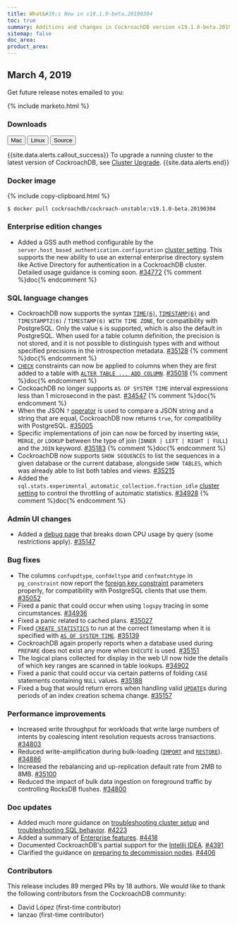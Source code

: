 ```yaml
---
title: What&#39;s New in v19.1.0-beta.20190304
toc: true
summary: Additions and changes in CockroachDB version v19.1.0-beta.20190304 since version v19.1.0-beta.20190225
sitemap: false
doc_area: 
product_area: 
---
```


## March 4, 2019

Get future release notes emailed to you:

{% include marketo.html %}

### Downloads

<div id="os-tabs" class="clearfix os-tabs_button-outline-primary">
    <a href="https://binaries.cockroachdb.com/cockroach-v19.1.0-beta.20190304.darwin-10.9-amd64.tgz"><button id="mac" data-eventcategory="mac-binary-release-notes">Mac</button></a>
    <a href="https://binaries.cockroachdb.com/cockroach-v19.1.0-beta.20190304.linux-amd64.tgz"><button id="linux" data-eventcategory="linux-binary-release-notes">Linux</button></a>
    <a href="https://binaries.cockroachdb.com/cockroach-v19.1.0-beta.20190304.src.tgz"><button id="source" data-eventcategory="source-release-notes">Source</button></a>
</div>

{{site.data.alerts.callout_success}}
To upgrade a running cluster to the latest version of CockroachDB, see [Cluster Upgrade](../v19.1/upgrade-cockroach-version.html).
{{site.data.alerts.end}}

### Docker image

{% include copy-clipboard.html %}
~~~shell
$ docker pull cockroachdb/cockroach-unstable:v19.1.0-beta.20190304
~~~

### Enterprise edition changes

- Added a GSS auth method configurable by the `server.host_based_authentication.configuration` [cluster setting](../v19.1/cluster-settings.html). This supports the new ability to use an external enterprise directory system like Active Directory for authentication in a CockroachDB cluster. Detailed usage guidance is coming soon. [#34772][#34772] {% comment %}doc{% endcomment %}

### SQL language changes

- CockroachDB now supports the syntax [`TIME(6)`](../v19.1/time.html), [`TIMESTAMP(6)`](../v19.1/timestamp.html) and `TIMESTAMPTZ(6)` / `TIMESTAMP(6) WITH TIME ZONE`, for compatibility with PostgreSQL. Only the value `6` is supported, which is also the default in PostgreSQL. When used for a table column definition, the precision is not stored, and it is not possible to distinguish types with and without specified precisions in the introspection metadata. [#35128][#35128] {% comment %}doc{% endcomment %}
- [`CHECK`](../v19.1/check.html) constraints can now be applied to columns when they are first added to a table with [`ALTER TABLE ... ADD COLUMN`](../v19.1/add-column.html). [#35018][#35018] {% comment %}doc{% endcomment %}
- CockoachDB no longer supports `AS OF SYSTEM TIME` interval expressions less than 1 microsecond in the past. [#34547][#34547] {% comment %}doc{% endcomment %}
- When the JSON `?` [operator](../v19.1/functions-and-operators.html) is used to compare a JSON string and a string that are equal, CockroachDB now returns `true`, for compatibility with PostgreSQL. [#35005][#35005]
- Specific implementations of join can now be forced by inserting `HASH`, `MERGE`, or `LOOKUP` between the type of join (`INNER | LEFT | RIGHT | FULL`) and the `JOIN` keyword. [#35183][#35183] {% comment %}doc{% endcomment %}
- CockroachDB now supports `SHOW SEQUENCES` to list the sequences in a given database or the current database, alongside `SHOW TABLES`, which was already able to list both tables and views. [#35215][#35215]
- Added the `sql.stats.experimental_automatic_collection.fraction_idle` [cluster setting](../v19.1/cluster-settings.html) to control the throttling of automatic statistics. [#34928][#34928] {% comment %}doc{% endcomment %}

### Admin UI changes

- Added a [debug page](../v19.1/admin-ui-debug-pages.html) that breaks down CPU usage by query (some restrictions apply). [#35147][#35147]

### Bug fixes

- The columns `confupdtype`, `confdeltype` and `confmatchtype` in `pg_constraint` now report the [foreign key constraint](../v19.1/foreign-key.html) parameters properly, for compatibility with PostgreSQL clients that use them. [#35052][#35052]
- Fixed a panic that could occur when using `logspy` tracing in some circumstances. [#34936][#34936]
- Fixed a panic related to cached plans. [#35027][#35027]
- Fixed [`CREATE STATISTICS`](../v19.1/create-statistics.html) to run at the correct timestamp when it is specified with [`AS OF SYSTEM TIME`](../v19.1/as-of-system-time.html). [#35139][#35139]
- CockroachDB again properly reports when a database used during `PREPARE` does not exist any more when `EXECUTE` is used. [#35151][#35151]
- The logical plans collected for display in the web UI now hide the details of which key ranges are scanned in table lookups. [#34902][#34902]
- Fixed a panic that could occur via certain patterns of folding `CASE` statements containing `NULL` values. [#35188][#35188]
- Fixed a bug that would return errors when handling valid [`UPDATE`](../v19.1/update.html)s during periods of an index creation schema change. [#35157][#35157]

### Performance improvements

- Increased write throughput for workloads that write large numbers of intents by coalescing intent resolution requests across transactions. [#34803][#34803]
- Reduced write-amplification during bulk-loading ([`IMPORT`](../v19.1/import.html) and [`RESTORE`](../v19.1/restore.html)). [#34886][#34886]
- Increased the rebalancing and up-replication default rate from 2MB to 8MB. [#35100][#35100]
- Reduced the impact of bulk data ingestion on foreground traffic by controlling RocksDB flushes. [#34800][#34800]

### Doc updates

- Added much more guidance on [troubleshooting cluster setup](../v19.1/cluster-setup-troubleshooting.html) and [troubleshooting SQL behavior](../v19.1/query-behavior-troubleshooting.html). [#4223](https://github.com/cockroachdb/docs/pull/4223)
- Added a summary of [Enterprise features](../v19.1/enterprise-licensing.html#enterprise-features). [#4418](https://github.com/cockroachdb/docs/pull/4418)
- Documented CockroachDB's partial support for the [Intellij IDEA](../v19.1/intellij-idea.html). [#4391](https://github.com/cockroachdb/docs/pull/4391)
- Clarified the guidance on [preparing to decommission nodes](../v19.1/remove-nodes.html). [#4406](https://github.com/cockroachdb/docs/pull/4406)

### Contributors

This release includes 89 merged PRs by 18 authors. We would like to thank the following contributors from the CockroachDB community:

- David López (first-time contributor)
- lanzao (first-time contributor)

[#34547]: https://github.com/cockroachdb/cockroach/pull/34547
[#34772]: https://github.com/cockroachdb/cockroach/pull/34772
[#34800]: https://github.com/cockroachdb/cockroach/pull/34800
[#34803]: https://github.com/cockroachdb/cockroach/pull/34803
[#34886]: https://github.com/cockroachdb/cockroach/pull/34886
[#34902]: https://github.com/cockroachdb/cockroach/pull/34902
[#34928]: https://github.com/cockroachdb/cockroach/pull/34928
[#34936]: https://github.com/cockroachdb/cockroach/pull/34936
[#35005]: https://github.com/cockroachdb/cockroach/pull/35005
[#35018]: https://github.com/cockroachdb/cockroach/pull/35018
[#35027]: https://github.com/cockroachdb/cockroach/pull/35027
[#35052]: https://github.com/cockroachdb/cockroach/pull/35052
[#35100]: https://github.com/cockroachdb/cockroach/pull/35100
[#35128]: https://github.com/cockroachdb/cockroach/pull/35128
[#35139]: https://github.com/cockroachdb/cockroach/pull/35139
[#35147]: https://github.com/cockroachdb/cockroach/pull/35147
[#35151]: https://github.com/cockroachdb/cockroach/pull/35151
[#35157]: https://github.com/cockroachdb/cockroach/pull/35157
[#35183]: https://github.com/cockroachdb/cockroach/pull/35183
[#35188]: https://github.com/cockroachdb/cockroach/pull/35188
[#35200]: https://github.com/cockroachdb/cockroach/pull/35200
[#35215]: https://github.com/cockroachdb/cockroach/pull/35215
